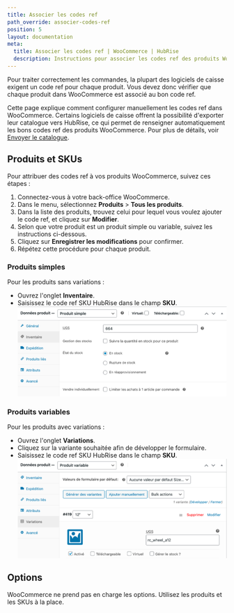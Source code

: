 ```yaml
---
title: Associer les codes ref
path_override: associer-codes-ref
position: 5
layout: documentation
meta:
  title: Associer les codes ref | WooCommerce | HubRise
  description: Instructions pour associer les codes ref des produits WooCommerce à d'autres apps après avoir connecté le logiciel de caisse à HubRise. Connectez les apps et synchronisez vos données.
---
```


Pour traiter correctement les commandes, la plupart des logiciels de caisse exigent un code ref pour chaque produit. Vous devez donc vérifier que chaque produit dans WooCommerce est associé au bon code ref.

Cette page explique comment configurer manuellement les codes ref dans WooCommerce. Certains logiciels de caisse offrent la possibilité d'exporter leur catalogue vers HubRise, ce qui permet de renseigner automatiquement les bons codes ref des produits WooCommerce. Pour plus de détails, voir [Envoyer le catalogue](/apps/woocommerce/push-catalog).

## Produits et SKUs

Pour attribuer des codes ref à vos produits WooCommerce, suivez ces étapes :

1. Connectez-vous à votre back-office WooCommerce.
2. Dans le menu, sélectionnez **Produits** > **Tous les produits**.
3. Dans la liste des produits, trouvez celui pour lequel vous voulez ajouter le code ref, et cliquez sur **Modifier**.
4. Selon que votre produit est un produit simple ou variable, suivez les instructions ci-dessous.
5. Cliquez sur **Enregistrer les modifications** pour confirmer.
6. Répétez cette procédure pour chaque produit.

### Produits simples

Pour les produits sans variations :

- Ouvrez l'onglet **Inventaire**.
- Saisissez le code ref SKU HubRise dans le champ **SKU**.
  ![Saisie du code ref dans le champ SKU pour un produit WooCommerce](./images/008-woocommerce-product-ref-code.png)

### Produits variables

Pour les produits avec variations :

- Ouvrez l'onglet **Variations**.
- Cliquez sur la variante souhaitée afin de développer le formulaire.
- Saisissez le code ref SKU HubRise dans le champ **SKU**.
  ![Saisie du code ref dans le champ SKU pour une variante WooCommerce](./images/009-woocommerce-variation-ref-code.png)

## Options

WooCommerce ne prend pas en charge les options. Utilisez les produits et les SKUs à la place.
